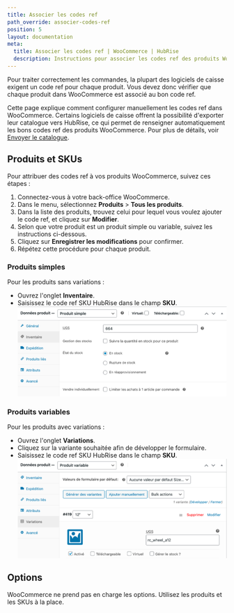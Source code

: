 ```yaml
---
title: Associer les codes ref
path_override: associer-codes-ref
position: 5
layout: documentation
meta:
  title: Associer les codes ref | WooCommerce | HubRise
  description: Instructions pour associer les codes ref des produits WooCommerce à d'autres apps après avoir connecté le logiciel de caisse à HubRise. Connectez les apps et synchronisez vos données.
---
```


Pour traiter correctement les commandes, la plupart des logiciels de caisse exigent un code ref pour chaque produit. Vous devez donc vérifier que chaque produit dans WooCommerce est associé au bon code ref.

Cette page explique comment configurer manuellement les codes ref dans WooCommerce. Certains logiciels de caisse offrent la possibilité d'exporter leur catalogue vers HubRise, ce qui permet de renseigner automatiquement les bons codes ref des produits WooCommerce. Pour plus de détails, voir [Envoyer le catalogue](/apps/woocommerce/push-catalog).

## Produits et SKUs

Pour attribuer des codes ref à vos produits WooCommerce, suivez ces étapes :

1. Connectez-vous à votre back-office WooCommerce.
2. Dans le menu, sélectionnez **Produits** > **Tous les produits**.
3. Dans la liste des produits, trouvez celui pour lequel vous voulez ajouter le code ref, et cliquez sur **Modifier**.
4. Selon que votre produit est un produit simple ou variable, suivez les instructions ci-dessous.
5. Cliquez sur **Enregistrer les modifications** pour confirmer.
6. Répétez cette procédure pour chaque produit.

### Produits simples

Pour les produits sans variations :

- Ouvrez l'onglet **Inventaire**.
- Saisissez le code ref SKU HubRise dans le champ **SKU**.
  ![Saisie du code ref dans le champ SKU pour un produit WooCommerce](./images/008-woocommerce-product-ref-code.png)

### Produits variables

Pour les produits avec variations :

- Ouvrez l'onglet **Variations**.
- Cliquez sur la variante souhaitée afin de développer le formulaire.
- Saisissez le code ref SKU HubRise dans le champ **SKU**.
  ![Saisie du code ref dans le champ SKU pour une variante WooCommerce](./images/009-woocommerce-variation-ref-code.png)

## Options

WooCommerce ne prend pas en charge les options. Utilisez les produits et les SKUs à la place.
